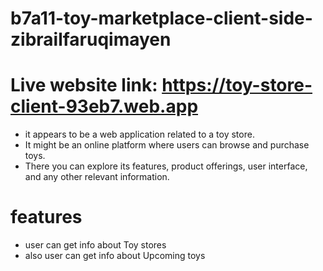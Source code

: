 # b7a11-toy-marketplace-client-side-zibrailfaruqimayen

# Live website link: https://toy-store-client-93eb7.web.app

- it appears to be a web application related to a toy store.
- It might be an online platform where users can browse and purchase toys.
- There you can explore its features, product offerings, user interface, and any other relevant information.

# features

- user can get info about Toy stores
- also user can get info about Upcoming toys
